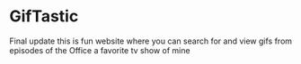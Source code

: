 # GifTastic
Final update this is fun website where you can search for and view gifs from episodes of the Office a favorite tv show of mine
